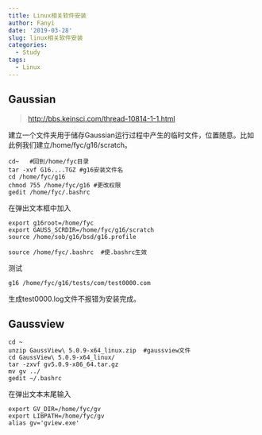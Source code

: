 ```yaml
---
title: Linux相关软件安装
author: Fanyi
date: '2019-03-28'
slug: linux相关软件安装
categories:
  - Study
tags:
  - Linux
---
```

## Gaussian

> http://bbs.keinsci.com/thread-10814-1-1.html

建立一个文件夹用于储存Gaussian运行过程中产生的临时文件，位置随意。比如此例我们建立/home/fyc/g16/scratch。

```linux
cd~   #回到/home/fyc目录
tar -xvf G16....TGZ #g16安装文件名
cd /home/fyc/g16
chmod 755 /home/fyc/g16 #更改权限
gedit /home/fyc/.bashrc
```

在弹出文本框中加入

```
export g16root=/home/fyc
export GAUSS_SCRDIR=/home/fyc/g16/scratch
source /home/sob/g16/bsd/g16.profile
```

```
source /home/fyc/.bashrc  #使.bashrc生效
```

测试

`g16 /home/fyc/g16/tests/com/test0000.com`

生成test0000.log文件不报错为安装完成。

## Gaussview

```
cd ~
unzip GaussView\ 5.0.9-x64_linux.zip  #gaussview文件
cd GaussView\ 5.0.9-x64_linux/
tar -zxvf gv5.0.9-x86_64.tar.gz
mv gv ../
gedit ~/.bashrc
```

在弹出文本末尾输入

```
export GV_DIR=/home/fyc/gv
export LIBPATH=/home/fyc/gv
alias gv='gview.exe'
```

